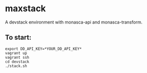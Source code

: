 # maxstack
A devstack environment with monasca-api and monasca-transform.

## To start:
    export DD_API_KEY=*YOUR_DD_API_KEY*
    vagrant up
    vagrant ssh
    cd devstack
    ./stack.sh

